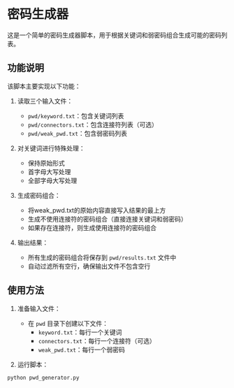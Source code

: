 # 密码生成器

这是一个简单的密码生成器脚本，用于根据关键词和弱密码组合生成可能的密码列表。

## 功能说明

该脚本主要实现以下功能：

1. 读取三个输入文件：
   - `pwd/keyword.txt`：包含关键词列表
   - `pwd/connectors.txt`：包含连接符列表（可选）
   - `pwd/weak_pwd.txt`：包含弱密码列表

2. 对关键词进行特殊处理：
   - 保持原始形式
   - 首字母大写处理
   - 全部字母大写处理

3. 生成密码组合：
   - 将weak_pwd.txt的原始内容直接写入结果的最上方
   - 生成不使用连接符的密码组合（直接连接关键词和弱密码）
   - 如果存在连接符，则生成使用连接符的密码组合

4. 输出结果：
   - 所有生成的密码组合将保存到 `pwd/results.txt` 文件中
   - 自动过滤所有空行，确保输出文件不包含空行

## 使用方法

1. 准备输入文件：
   - 在 `pwd` 目录下创建以下文件：
     - `keyword.txt`：每行一个关键词
     - `connectors.txt`：每行一个连接符（可选）
     - `weak_pwd.txt`：每行一个弱密码

2. 运行脚本：
```bash
python pwd_generator.py
```